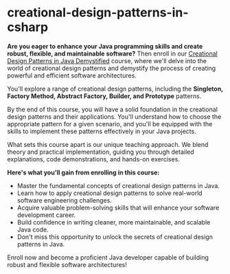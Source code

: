 # creational-design-patterns-in-csharp

**Are you eager to enhance your Java programming skills and create robust, flexible, and maintainable software?** Then enroll in our [Creational Design Patterns in Java Demystified]() course, where we'll delve into the world of creational design patterns and demystify the process of creating powerful and efficient software architectures.

You'll explore a range of creational design patterns, including the **Singleton, Factory Method, Abstract Factory, Builder, and Prototype** patterns.

By the end of this course, you will have a solid foundation in the creational design patterns and their applications. You'll understand how to choose the appropriate pattern for a given scenario, and you'll be equipped with the skills to implement these patterns effectively in your Java projects. 

What sets this course apart is our unique teaching approach. We blend theory and practical implementation, guiding you through detailed explanations, code demonstrations, and hands-on exercises. 

**Here's what you'll gain from enrolling in this course:**

- Master the fundamental concepts of creational design patterns in Java.
- Learn how to apply creational design patterns to solve real-world software engineering challenges.
- Acquire valuable problem-solving skills that will enhance your software development career.
- Build confidence in writing cleaner, more maintainable, and scalable Java code.
- Don't miss this opportunity to unlock the secrets of creational design patterns in Java. 

Enroll now and become a proficient Java developer capable of building robust and flexible software architectures!
